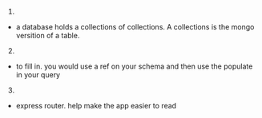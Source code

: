 1. 
* a database holds a collections of collections.  A collections is the mongo versition of a table. 
2. 
* to fill in. you would use a ref on your schema and then use the populate in your query
3. 
* express router.  help make the app easier to read